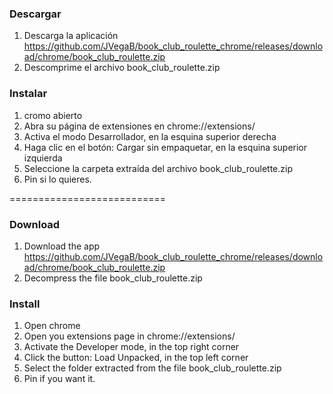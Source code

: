 ### Descargar

1. Descarga la aplicación https://github.com/JVegaB/book_club_roulette_chrome/releases/download/chrome/book_club_roulette.zip
2. Descomprime el archivo book_club_roulette.zip


### Instalar

1. cromo abierto
2. Abra su página de extensiones en chrome://extensions/
3. Activa el modo Desarrollador, en la esquina superior derecha
5. Haga clic en el botón: Cargar sin empaquetar, en la esquina superior izquierda
6. Seleccione la carpeta extraída del archivo book_club_roulette.zip
7. Pin si lo quieres.


===========================


### Download

1. Download the app https://github.com/JVegaB/book_club_roulette_chrome/releases/download/chrome/book_club_roulette.zip
2. Decompress the file book_club_roulette.zip


### Install

1. Open chrome
2. Open you extensions page in chrome://extensions/
3. Activate the Developer mode, in the top right corner
5. Click the button: Load Unpacked, in the top left corner
6. Select the folder extracted from the file book_club_roulette.zip
7. Pin if you want it.

